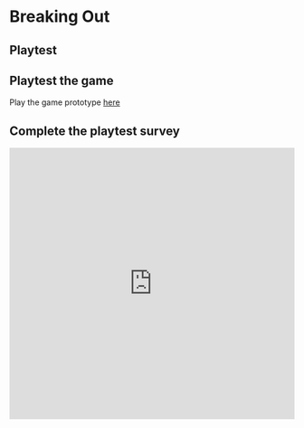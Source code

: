 # Breaking Out

## Playtest

## Playtest the game

Play the game prototype [here](https://pp21dc.github.io/IASC1P04/playtest/TwineGamePrototype(1).html)

## Complete the playtest survey
<iframe width="640px" height= "480px" src= "https://forms.office.com/Pages/ResponsePage.aspx?id=FRGudvwe8kqlNuKyRDrxoCfAuPQcGv5AksDos9tE9zRUNUUxNjBJRTJIOEI2TEFaN0tCSUpXQkI2NS4u&embed=true" frameborder= "0" marginwidth= "0" marginheight= "0" style= "border: none; max-width:100%; max-height:100vh" allowfullscreen webkitallowfullscreen mozallowfullscreen msallowfullscreen> </iframe>
